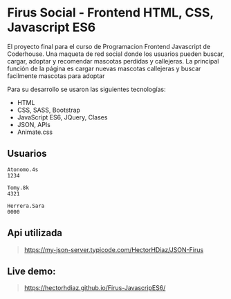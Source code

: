 # Firus Social - Frontend HTML, CSS, Javascript ES6
El proyecto final para el curso de Programacion Frontend Javascript de Coderhouse.
Una maqueta de red social donde los usuarios pueden buscar, cargar, adoptar y recomendar mascotas perdidas y callejeras.
La principal función de la página es cargar nuevas mascotas callejeras y buscar facilmente mascotas para adoptar

Para su desarrollo se usaron las siguientes tecnologías:
- HTML
- CSS, SASS, Bootstrap
- JavaScript ES6, JQuery, Clases
- JSON, APIs 
- Animate.css

## Usuarios
```
Atonomo.4s
1234
```
````
Tomy.8k
4321
````

````
Herrera.Sara
0000
````

## Api utilizada
>https://my-json-server.typicode.com/HectorHDiaz/JSON-Firus

## Live demo:
>https://hectorhdiaz.github.io/Firus-JavascripES6/
